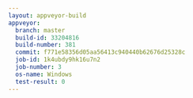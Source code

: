 ```yaml
---
layout: appveyor-build
appveyor:
  branch: master
  build-id: 33204816
  build-number: 381
  commit: f771e58356d05aa56413c940440b62676d25328c
  job-id: 1k4ubdy9hk16u7n2
  job-number: 3
  os-name: Windows
  test-result: 0
---
```

